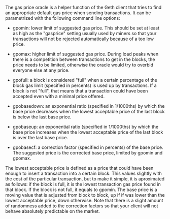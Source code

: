 The gas price oracle is a helper function of the Geth client that tries to find an appropriate default gas price when sending transactions. It can be parametrized with the following command line options:

- gpomin: lower limit of suggested gas price. This should be set at least as high as the "gasprice" setting usually used by miners so that your transactions will not be rejected automatically because of a too low price.

- gpomax: higher limit of suggested gas price. During load peaks when there is a competition between transactions to get in the blocks, the price needs to be limited, otherwise the oracle would try to overbid everyone else at any price.

- gpofull: a block is considered "full" when a certain percentage of the block gas limit (specified in percents) is used up by transactions. If a block is not "full", that means that a transaction could have been accepted even with a minimal price offered.

- gpobasedown: an exponential ratio (specified in 1/1000ths) by which the base price decreases when the lowest acceptable price of the last block is below the last base price.

- gpobaseup: an exponential ratio (specified in 1/1000ths) by which the base price increases when the lowest acceptable price of the last block is over the last base price.

- gpobasecf: a correction factor (specified in percents) of the base price. The suggested price is the corrected base price, limited by gpomin and gpomax.

The lowest acceptable price is defined as a price that could have been enough to insert a transaction into a certain block. This values slightly with the cost of the particular transaction, but to make it simple, it is aproximated as follows: if the block is full, it is the lowest transaction gas price found in that block. If the block is not full, it equals to gpomin.
The base price is a moving value that is adjusted from block to block, up if if was lower than the lowest acceptable price, down otherwise. Note that there is a slight amount of randomness added to the correction factors so that your client will not behave absolutely predictable on the market.